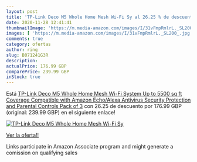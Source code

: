 ```yaml
---
layout: post
title: 'TP-Link Deco M5 Whole Home Mesh Wi-Fi Sy al 26.25 % de descuento'
date: 2020-11-28 12:41:41
thumbnailImage: 'https://m.media-amazon.com/images/I/31vFmpRmlrL._SL200_.jpg'
images: [ 'https://m.media-amazon.com/images/I/31vFmpRmlrL._SL200_.jpg' ]
comments: true
category: ofertas
author: ring
slug: B071241G3R
description:
actualPrice: 176.99 GBP
comparePrice: 239.99 GBP
inStock: true
---
```


Está [TP-Link Deco M5 Whole Home Mesh Wi-Fi System  Up to 5500 sq ft Coverage  Compatible with Amazon Echo/Alexa  Antivirus Security Protection and Parental Controls  Pack of 3](https://www.amazon.co.uk/dp/B071241G3R/?tag=tolees0a-21) con 26.25 de descuento por 176.99 GBP (original: 239.99 GBP) en el siguiente enlace!

[![TP-Link Deco M5 Whole Home Mesh Wi-Fi Sy](https://m.media-amazon.com/images/I/31vFmpRmlrL._SL200_.jpg)](https://www.amazon.co.uk/dp/B071241G3R/?tag=tolees0a-21)

[Ver la oferta!!](https://www.amazon.co.uk/dp/B071241G3R/?tag=tolees0a-21)

Links participate in Amazon Associate program and might generate a comission on qualifying sales


